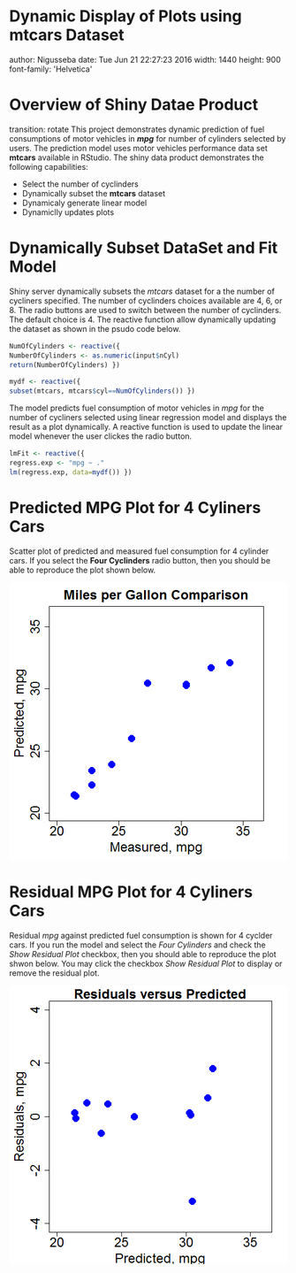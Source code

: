 Dynamic Display of Plots using mtcars Dataset
===
author: Nigusseba
date: Tue Jun 21 22:27:23 2016
width: 1440
height: 900
font-family: 'Helvetica'

Overview of Shiny Datae Product
===
transition: rotate
This project demonstrates dynamic prediction of fuel consumptions of motor vehicles in ***mpg*** for number of cylinders selected by users. The prediction model uses motor vehicles performance data set **mtcars** available in RStudio. The shiny data product demonstrates the following capabilities:

- Select the number of cyclinders
- Dynamically subset the **mtcars** dataset
- Dynamicaly generate linear model
- Dynamiclly updates plots

Dynamically Subset DataSet and Fit Model
===
Shiny server dynamically subsets the *mtcars* dataset for a the number of cycliners specified. The number of cyclinders choices available are 4, 6, or 8. The radio buttons are used to switch between the number of cyclinders. The default choice is 4. The reactive function allow dynamically updating the dataset as shown in the psudo code below.


```r
NumOfCylinders <- reactive({
NumberOfCylinders <- as.numeric(input$nCyl)
return(NumberOfCylinders) })
```


```r
mydf <- reactive({
subset(mtcars, mtcars$cyl==NumOfCylinders()) })
```

The model predicts fuel consumption of motor vehicles in *mpg* for the number of cycliners selected using linear regression model and displays the result as a plot dynamically. A reactive function is used to update the linear model whenever the user clickes the radio button.


```r
lmFit <- reactive({
regress.exp <- "mpg ~ ."
lm(regress.exp, data=mydf()) })
```

Predicted MPG Plot for 4 Cyliners Cars
===
Scatter plot of predicted and measured fuel consumption for 4 cylinder cars. If you select the **Four Cyclinders** radio button, then you should be able to reproduce the plot shown below.

<img src="DataProduct-figure/unnamed-chunk-4-1.png" title="plot of chunk unnamed-chunk-4" alt="plot of chunk unnamed-chunk-4" style="display: block; margin: auto;" />

Residual MPG Plot for 4 Cyliners Cars
===
Residual *mpg* against predicted fuel consumption is shown for 4 cyclder cars. If you run the model and select the *Four Cylinders* and check the *Show Residual Plot* checkbox, then you should able to reproduce the plot shwon below. You may click the checkbox *Show Residual Plot* to display or remove the residual plot.


<img src="DataProduct-figure/unnamed-chunk-5-1.png" title="plot of chunk unnamed-chunk-5" alt="plot of chunk unnamed-chunk-5" style="display: block; margin: auto;" />


